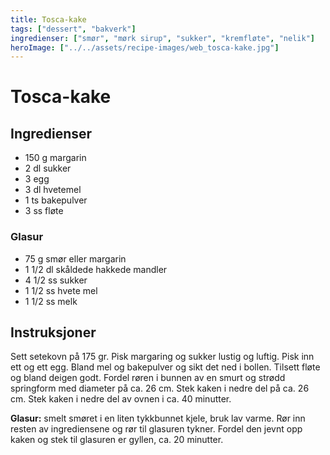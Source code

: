 ```yaml
---
title: Tosca-kake
tags: ["dessert", "bakverk"]
ingredienser: ["smør", "mørk sirup", "sukker", "kremfløte", "nelik"]
heroImage: ["../../assets/recipe-images/web_tosca-kake.jpg"]
---
```


# Tosca-kake

## Ingredienser

- 150 g margarin
- 2 dl sukker
- 3 egg
- 3 dl hvetemel
- 1 ts bakepulver
- 3 ss fløte

### Glasur

- 75 g smør eller margarin
- 1 1/2 dl skåldede hakkede mandler
- 4 1/2 ss sukker
- 1 1/2 ss hvete mel
- 1 1/2 ss melk

## Instruksjoner

Sett setekovn på 175 gr. Pisk margaring og sukker lustig og luftig. Pisk inn ett og ett egg. Bland mel og bakepulver og sikt det ned i bollen. Tilsett fløte og bland deigen godt. Fordel røren i bunnen av en smurt og strødd springform med diameter på ca. 26 cm. Stek kaken i nedre del på ca. 26 cm. Stek kaken i nedre del av ovnen i ca. 40 minutter.

**Glasur:** smelt smøret i en liten tykkbunnet kjele, bruk lav varme. Rør inn resten av ingrediensene og rør til glasuren tykner. Fordel den jevnt opp kaken og stek til glasuren er gyllen, ca. 20 minutter.
